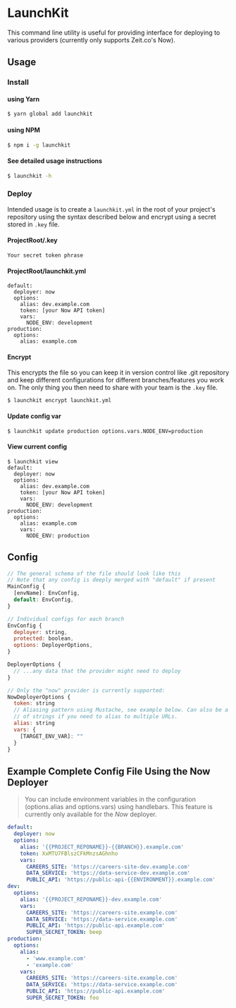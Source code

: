 # LaunchKit

This command line utility is useful for providing interface
for deploying to various providers (currently only supports Zeit.co's Now).

## Usage

### Install

#### using Yarn
```sh
$ yarn global add launchkit
```
#### using NPM
```sh
$ npm i -g launchkit
```

#### See detailed usage instructions
```sh
$ launchkit -h
```

### Deploy

Intended usage is to create a `launchkit.yml` in the root of your
project's repository using the syntax described below and encrypt using
a secret stored in `.key` file. 


#### ProjectRoot/.key
```
Your secret token phrase
```

#### ProjectRoot/launchkit.yml
```
default:
  deployer: now
  options:
    alias: dev.example.com
    token: [your Now API token]
    vars: 
      NODE_ENV: development
production:
  options:
    alias: example.com
```

#### Encrypt
This encrypts the file so you can keep it in version 
control like .git repository and keep different configurations
for different branches/features you work on. The only thing
you then need to share with your team is the `.key` file.
```
$ launchkit encrypt launchkit.yml
```

#### Update config var
```
$ launchkit update production options.vars.NODE_ENV=production
```

#### View current config
```
$ launchkit view
default:
  deployer: now
  options:
    alias: dev.example.com
    token: [your Now API token]
    vars: 
      NODE_ENV: development
production:
  options:
    alias: example.com
    vars:
      NODE_ENV: production
```

## Config

```js
// The general schema of the file should look like this
// Note that any config is deeply merged with "default" if present
MainConfig {
  [envName]: EnvConfig,
  default: EnvConfig,
}

// Individual configs for each branch
EnvConfig {
  deployer: string,
  protected: boolean,
  options: DeployerOptions,
}

DeployerOptions {
  // ...any data that the provider might need to deploy
}

// Only the "now" provider is currently supported:
NowDeployerOptions {
  token: string
  // Aliasing pattern using Mustache, see example below. Can also be a list
  // of strings if you need to alias to multiple URLs.
  alias: string
  vars: {
    [TARGET_ENV_VAR]: ""
  }
}
```

## Example Complete Config File Using the Now Deployer

> You can include environment variables in the configuration 
> (options.alias and options.vars) using handlebars. This feature
> is currently only available for the *Now* deployer.

```yaml
default:
  deployer: now
  options:
    alias: '{{PROJECT_REPONAME}}-{{BRANCH}}.example.com'
    token: XxMTU7FBlszCFkMnzsAGhnho
    vars:
      CAREERS_SITE: 'https://careers-site-dev.example.com'
      DATA_SERVICE: 'https://data-service-dev.example.com'
      PUBLIC_API: 'https://public-api-{{ENVIRONMENT}}.example.com'
dev:
  options:
    alias: '{{PROJECT_REPONAME}}-dev.example.com'
    vars:
      CAREERS_SITE: 'https://careers-site.example.com'
      DATA_SERVICE: 'https://data-service.example.com'
      PUBLIC_API: 'https://public-api.example.com'
      SUPER_SECRET_TOKEN: beep
production:
  options:
    alias:
      - 'www.example.com'
      - 'example.com'
    vars:
      CAREERS_SITE: 'https://careers-site.example.com'
      DATA_SERVICE: 'https://data-service.example.com'
      PUBLIC_API: 'https://public-api.example.com'
      SUPER_SECRET_TOKEN: foo

```
